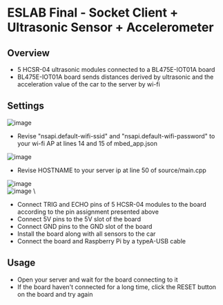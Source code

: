 # ESLAB Final - Socket Client + Ultrasonic Sensor + Accelerometer

## Overview
- 5 HCSR-04 ultrasonic modules connected to a BL475E-IOT01A board
- BL475E-IOT01A board sends distances derived by ultrasonic and the acceleration value of the car to the server by wi-fi

## Settings
![image](https://user-images.githubusercontent.com/55664878/174324823-2a23e468-1505-4de9-9485-2997f5c7c541.png)
- Revise "nsapi.default-wifi-ssid" and "nsapi.default-wifi-password" to your wi-fi AP at lines 14 and 15 of mbed_app.json

![image](https://user-images.githubusercontent.com/55664878/174325206-3c94e842-6a94-4d91-b6ba-695463c91207.png)
- Revise HOSTNAME to your server ip at line 50 of source/main.cpp

![image](https://user-images.githubusercontent.com/55664878/174325478-5f7c087b-0925-428f-8d39-289bd5e84ecc.png) \
![image](https://user-images.githubusercontent.com/55664878/174326271-9347d530-dd6b-4a9d-8886-4fcd3540e5fc.png) \

- Connect TRIG and ECHO pins of 5 HCSR-04 modules to the board according to the pin assignment presented above
- Connect 5V pins to the 5V slot of the board
- Connect GND pins to the GND slot of the board
- Install the board along with all sensors to the car
- Connect the board and Raspberry Pi by a typeA-USB cable

## Usage
- Open your server and wait for the board connecting to it
- If the board haven't connected for a long time, click the RESET button on the board and try again
